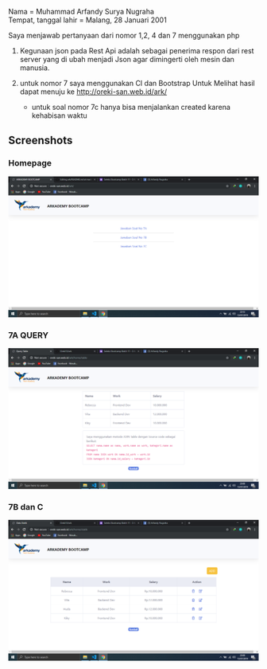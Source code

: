 Nama = Muhammad Arfandy Surya Nugraha <br>Tempat, tanggal lahir = Malang, 28 Januari 2001


Saya menjawab pertanyaan dari nomor 1,2, 4 dan 7 menggunakan php

1. Kegunaan json pada Rest Api adalah sebagai penerima respon dari rest server yang di ubah menjadi Json agar dimingerti oleh mesin dan manusia.

7. untuk nomor 7 saya menggunakan CI dan Bootstrap
   Untuk Melihat hasil dapat menuju ke http://oreki-san.web.id/ark/
   
   - untuk soal nomor 7c hanya bisa menjalankan created karena kehabisan waktu
   
## Screenshots
### Homepage<br>
 
![alt-text](https://github.com/Oreki13/ark4/blob/master/img/home.png)<br>

### 7A QUERY<br>
![alt-text](https://github.com/Oreki13/ark4/blob/master/img/7a.png)

### 7B dan C <br>
![alt-text](https://github.com/Oreki13/ark4/blob/master/img/7bc.png)
